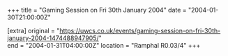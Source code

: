 +++
title = "Gaming Session on Fri 30th January 2004"
date = "2004-01-30T21:00:00Z"

[extra]
original = "https://uwcs.co.uk/events/gaming-session-on-fri-30th-january-2004-1474488947905/"    
end = "2004-01-31T04:00:00Z"
location = "Ramphal R0.03/4"
+++



